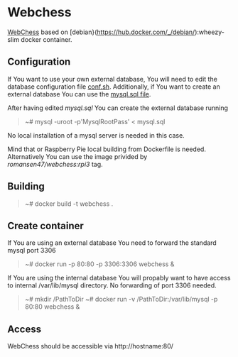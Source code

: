 # Webchess

[WebChess](https://github.com/Thorium/webchess) based on [debian}(https://hub.docker.com/_/debian/):wheezy-slim docker container.


## Configuration

If You want to use your own external database, You will need to edit the database configuration file
[conf.sh](scripts/conf.sh). Additionally, if You want to create an external database You can use the [mysql.sql file](scripts/mysql.sql).

After having edited *mysql.sql* You can create the external database running

> ~# mysql -uroot -p'MysqlRootPass' < mysql.sql

No local installation of a mysql server is needed in this case.
 
Mind that or Raspberry Pie local building from Dockerfile is needed. Alternatively You can use the image privided by *romansen47/webchess:rpi3* tag.


## Building

> ~# docker build -t webchess .


## Create container

If You are using an external database You need to forward the standard mysql port 3306 

> ~# docker run -p 80:80 -p 3306:3306 webchess &

If You are using the internal database You will propably want to have access to internal /var/lib/mysql directory.
No forwarding of port 3306 needed.

> ~# mkdir /PathToDir
> ~# docker run -v /PathToDir:/var/lib/mysql -p 80:80 webchess &


## Access

WebChess should be accessible via http://hostname:80/ 

